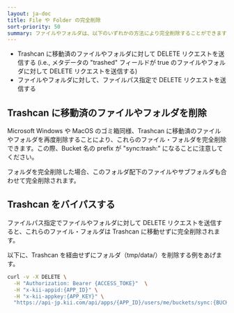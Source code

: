 ```yaml
---
layout: ja-doc
title: File や Folder の完全削除
sort-priority: 50
summary: ファイルやフォルダは、以下のいずれかの方法により完全削除することができます
---
```

* Trashcan に移動済のファイルやフォルダに対して DELETE リクエストを送信する (i.e., メタデータの "trashed" フィールドが true のファイルやフォルダに対して DELETE リクエストを送信する)
* ファイルやフォルダに対して、ファイルパス指定で DELETE リクエストを送信する

## Trashcan に移動済のファイルやフォルダを削除

Microsoft Windows や MacOS のゴミ箱同様、Trashcan に移動済のファイルやフォルダを再度削除することにより、これらのファイル・フォルダを完全削除できます。この際、Bucket 名の prefix が "sync:trash:" になることに注意してください。

フォルダを完全削除した場合、このフォルダ配下のファイルやサブフォルダも合わせて完全削除されます。

## Trashcan をバイパスする

ファイルパス指定でファイルやフォルダに対して DELETE リクエストを送信すると、これらのファイル・フォルダは Trashcan に移動せずに完全削除されます。

以下に、Trashcan を経由せずにフォルダ（tmp/data/）を削除する例をあげます。

```sh
curl -v -X DELETE \
  -H "Authorization: Bearer {ACCESS_TOKE}"  \
  -H "x-kii-appid:{APP_ID}" \
  -H "x-kii-appkey:{APP_KEY}" \
  "https://api-jp.kii.com/api/apps/{APP_ID}/users/me/buckets/sync:{BUCKET_NAME}/objects/path.tmp-data-"
```